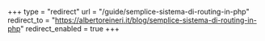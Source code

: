 +++
type = "redirect"
url = "/guide/semplice-sistema-di-routing-in-php"
redirect_to = "https://albertoreineri.it/blog/semplice-sistema-di-routing-in-php"
redirect_enabled = true
+++